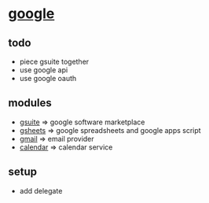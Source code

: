 # [google](https://google.com)

## todo
* piece gsuite together
* use google api
* use google oauth

## modules
* [gsuite](gsuite) => google software marketplace
* [gsheets](gsheets) => google spreadsheets and google apps script
* [gmail](gmail) => email provider
* [calendar](calendar) => calendar service

## setup
* add delegate


